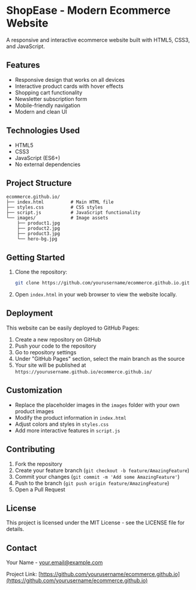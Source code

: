 # ShopEase - Modern Ecommerce Website

A responsive and interactive ecommerce website built with HTML5, CSS3, and JavaScript.

## Features

- Responsive design that works on all devices
- Interactive product cards with hover effects
- Shopping cart functionality
- Newsletter subscription form
- Mobile-friendly navigation
- Modern and clean UI

## Technologies Used

- HTML5
- CSS3
- JavaScript (ES6+)
- No external dependencies

## Project Structure

```
ecommerce.github.io/
├── index.html          # Main HTML file
├── styles.css          # CSS styles
├── script.js           # JavaScript functionality
└── images/             # Image assets
    ├── product1.jpg
    ├── product2.jpg
    ├── product3.jpg
    └── hero-bg.jpg
```

## Getting Started

1. Clone the repository:
   ```bash
   git clone https://github.com/yourusername/ecommerce.github.io.git
   ```

2. Open `index.html` in your web browser to view the website locally.

## Deployment

This website can be easily deployed to GitHub Pages:

1. Create a new repository on GitHub
2. Push your code to the repository
3. Go to repository settings
4. Under "GitHub Pages" section, select the main branch as the source
5. Your site will be published at `https://yourusername.github.io/ecommerce.github.io/`

## Customization

- Replace the placeholder images in the `images` folder with your own product images
- Modify the product information in `index.html`
- Adjust colors and styles in `styles.css`
- Add more interactive features in `script.js`

## Contributing

1. Fork the repository
2. Create your feature branch (`git checkout -b feature/AmazingFeature`)
3. Commit your changes (`git commit -m 'Add some AmazingFeature'`)
4. Push to the branch (`git push origin feature/AmazingFeature`)
5. Open a Pull Request

## License

This project is licensed under the MIT License - see the LICENSE file for details.

## Contact

Your Name - your.email@example.com

Project Link: [https://github.com/yourusername/ecommerce.github.io](https://github.com/yourusername/ecommerce.github.io)